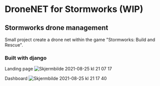 # DroneNET for Stormworks (WIP)
## Stormworks drone management
Small project create a drone net within the game "Stormworks: Build and Rescue".
### Built with django

Landing page
![Skjermbilde 2021-08-25 kl  21 07 17](https://user-images.githubusercontent.com/13613544/130851882-4d1c5429-4bda-4125-8dd2-75c3cfc977e2.png)

Dashboard
![Skjermbilde 2021-08-25 kl  21 17 40](https://user-images.githubusercontent.com/13613544/130851879-22b852e1-b6d5-47bb-bec4-e7d751d7eefc.png)
